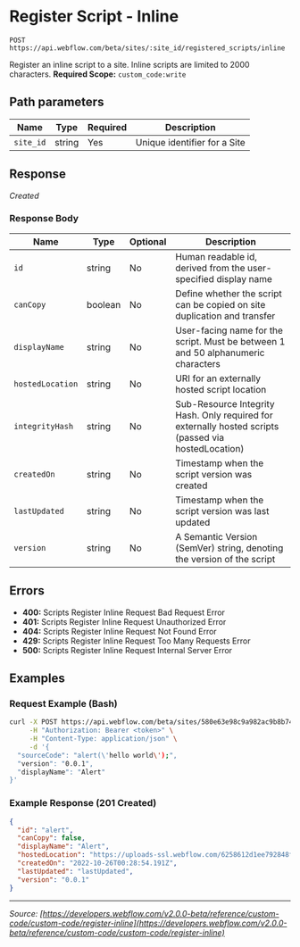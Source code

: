 # Register Script - Inline

```
POST https://api.webflow.com/beta/sites/:site_id/registered_scripts/inline
```

Register an inline script to a site. Inline scripts are limited to 2000 characters.
**Required Scope:** `custom_code:write`


## Path parameters

| Name | Type | Required | Description |
|---|---|---|---|
| `site_id` | string | Yes | Unique identifier for a Site |




## Response

_Created_

### Response Body

| Name | Type | Optional | Description |
|---|---|---|---|
| `id` | string | No | Human readable id, derived from the user-specified display name |
| `canCopy` | boolean | No | Define whether the script can be copied on site duplication and transfer |
| `displayName` | string | No | User-facing name for the script. Must be between 1 and 50 alphanumeric characters |
| `hostedLocation` | string | No | URI for an externally hosted script location |
| `integrityHash` | string | No | Sub-Resource Integrity Hash. Only required for externally hosted scripts (passed via hostedLocation) |
| `createdOn` | string | No | Timestamp when the script version was created |
| `lastUpdated` | string | No | Timestamp when the script version was last updated |
| `version` | string | No | A Semantic Version (SemVer) string, denoting the version of the script |




## Errors

* **400:** Scripts Register Inline Request Bad Request Error
* **401:** Scripts Register Inline Request Unauthorized Error
* **404:** Scripts Register Inline Request Not Found Error
* **429:** Scripts Register Inline Request Too Many Requests Error
* **500:** Scripts Register Inline Request Internal Server Error




## Examples

### Request Example (Bash)

```bash
curl -X POST https://api.webflow.com/beta/sites/580e63e98c9a982ac9b8b741/registered_scripts/inline \
     -H "Authorization: Bearer <token>" \
     -H "Content-Type: application/json" \
     -d '{
  "sourceCode": "alert(\'hello world\');",
  "version": "0.0.1",
  "displayName": "Alert"
}'
```

### Example Response (201 Created)

```json
{
  "id": "alert",
  "canCopy": false,
  "displayName": "Alert",
  "hostedLocation": "https://uploads-ssl.webflow.com/6258612d1ee792848f805dcf%2F64b6c769ff52ba6c3d904a91%2F660d6e15b3d1696f2d2b1447%2Falert-0.0.1.js",
  "createdOn": "2022-10-26T00:28:54.191Z",
  "lastUpdated": "lastUpdated",
  "version": "0.0.1"
}
```


---
*Source: [https://developers.webflow.com/v2.0.0-beta/reference/custom-code/custom-code/register-inline](https://developers.webflow.com/v2.0.0-beta/reference/custom-code/custom-code/register-inline)*